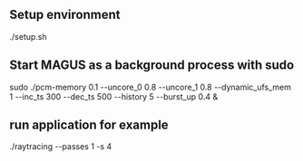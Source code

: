 ## Setup environment
./setup.sh

## Start MAGUS as a background process with sudo 
sudo ./pcm-memory 0.1 --uncore_0 0.8 --uncore_1 0.8 --dynamic_ufs_mem 1 --inc_ts 300
--dec_ts 500 --history 5 --burst_up 0.4 &


## run application for example
./raytracing --passes 1 -s 4
